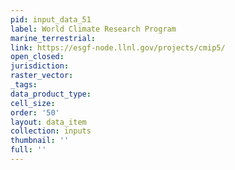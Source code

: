 ```yaml
---
pid: input_data_51
label: World Climate Research Program
marine_terrestrial: 
link: https://esgf-node.llnl.gov/projects/cmip5/
open_closed: 
jurisdiction: 
raster_vector: 
_tags: 
data_product_type: 
cell_size: 
order: '50'
layout: data_item
collection: inputs
thumbnail: ''
full: ''
---
```


